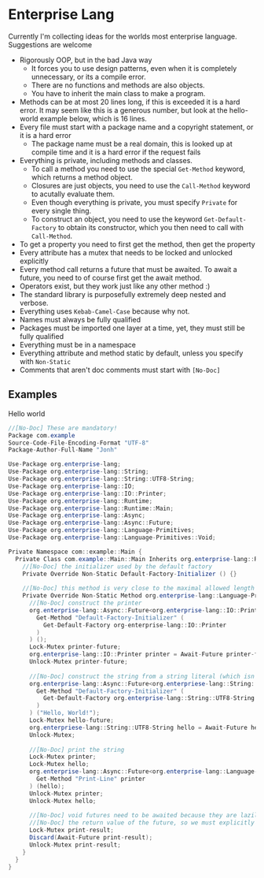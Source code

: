 # Enterprise Lang

Currently I'm collecting ideas for the worlds most enterprise language. Suggestions are welcome

- Rigorously OOP, but in the bad Java way
  - It forces you to use design patterns, even when it is completely unnecessary, or its a compile error.
  - There are no functions and methods are also objects.
  - You have to inherit the main class to make a program.
- Methods can be at most 20 lines long, if this is exceeded it is a hard error. It may seem like this is a generous number, but look at the hello-world example below, which is 16 lines.
- Every file must start with a package name and a copyright statement, or it is a hard error
  - The package name must be a real domain, this is looked up at compile time and it is a hard error if the request fails
- Everything is private, including methods and classes.
  - To call a method you need to use the special `Get-Method` keyword, which returns a method object.
  - Closures are just objects, you need to use the `Call-Method` keyword to acutally evaluate them.
  - Even though everything is private, you must specify `Private` for every single thing.
  - To construct an object, you need to use the keyword `Get-Default-Factory` to obtain its constructor, which you then need to call with `Call-Method`.
- To get a property you need to first get the method, then get the property
- Every attribute has a mutex that needs to be locked and unlocked explicitly
- Every method call returns a future that must be awaited. To await a future, you need to of course first get the await method.
- Operators exist, but they work just like any other method :)
- The standard library is purposefully extremely deep nested and verbose.
- Everything uses `Kebab-Camel-Case` because why not.
- Names must always be fully qualified
- Packages must be imported one layer at a time, yet, they must still be fully qualified
- Everything must be in a namespace
- Everything attribute and method static by default, unless you specify with `Non-Static`
- Comments that aren't doc comments must start with `[No-Doc]`

## Examples

Hello world
```C#
//[No-Doc] These are mandatory!
Package com.example
Source-Code-File-Encoding-Format "UTF-8"
Package-Author-Full-Name "Jonh"

Use-Package org.enterprise-lang;
Use-Package org.enterprise-lang::String;
Use-Package org.enterprise-lang::String::UTF8-String;
Use-Package org.enterprise-lang::IO;
Use-Package org.enterprise-lang::IO::Printer;
Use-Package org.enterprise-lang::Runtime;
Use-Package org.enterprise-lang::Runtime::Main;
Use-Package org.enterprise-lang::Async;
Use-Package org.enterprise-lang::Async::Future;
Use-Package org.enterprise-lang::Language-Primitives;
Use-Package org.enterprise-lang::Language-Primitives::Void;

Private Namespace com::example::Main {
  Private Class com.example::Main::Main Inherits org.enterprise-lang::Runtime::Main {
    //[No-Doc] the initializer used by the default factory 
    Private Override Non-Static Default-Factory-Initializer () {}
    
    //[No-Doc] this method is very close to the maximal allowed length
    Private Override Non-Static Method org.enterprise-lang::Language-Primitives::Void com.example::Main::Main::Main () {
      //[No-Doc] construct the printer
      org.enterprise-lang::Async::Future<org.enterprise-lang::IO::Printer> printer-future = Call-Method (
        Get-Method "Default-Factory-Initializer" (
          Get-Default-Factory org-enterprise-lang::IO::Printer
        )
      ) ();
      Lock-Mutex printer-future;
      org.enterprise-lang::IO::Printer printer = Await-Future printer-future;
      Unlock-Mutex printer-future;
      
      //[No-Doc] construct the string from a string literal (which isn't printable on its own)
      org.enterprise-lang::Async::Future<org.enterpriese-lang::String::UTF8-String> hello-future = Call-Method (
        Get-Method "Default-Factory-Initializer" (
          Get-Default-Factory org.enterprise-lang::String::UTF8-String
        )
      ) ("Hello, World!");
      Lock-Mutex hello-future;
      org.enterpriese-lang::String::UTF8-String hello = Await-Future hello-future;
      Unlock-Mutex;
      
      //[No-Doc] print the string
      Lock-Mutex printer;
      Lock-Mutex hello;
      org.enterprise-lang::Async::Future<org.enterprise-lang::Language-Primitives::Void> print-result = Call-Method (
        Get-Method "Print-Line" printer
      ) (hello);
      Unlock-Mutex printer;
      Unlock-Mutex hello;
      
      //[No-Doc] void futures need to be awaited because they are lazily executed, but we don't need
      //[No-Doc] the return value of the future, so we must explicitly discard it.
      Lock-Mutex print-result;
      Discard(Await-Future print-result);
      Unlock-Mutex print-result;
    }
  }
}
```
